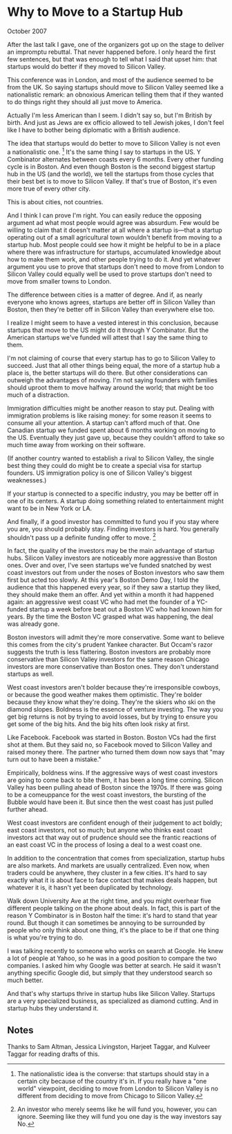 # Why to Move to a Startup Hub

October 2007

After the last talk I gave, one of the organizers got up on the stage to deliver an impromptu rebuttal. That never happened before. I only heard the first few sentences, but that was enough to tell what I said that upset him: that startups would do better if they moved to Silicon Valley.

This conference was in London, and most of the audience seemed to be from the UK. So saying startups should move to Silicon Valley seemed like a nationalistic remark: an obnoxious American telling them that if they wanted to do things right they should all just move to America.

Actually I'm less American than I seem. I didn't say so, but I'm British by birth. And just as Jews are ex officio allowed to tell Jewish jokes, I don't feel like I have to bother being diplomatic with a British audience.

The idea that startups would do better to move to Silicon Valley is not even a nationalistic one. [^1] It's the same thing I say to startups in the US. Y Combinator alternates between coasts every 6 months. Every other funding cycle is in Boston. And even though Boston is the second biggest startup hub in the US (and the world), we tell the startups from those cycles that their best bet is to move to Silicon Valley. If that's true of Boston, it's even more true of every other city.

This is about cities, not countries.

And I think I can prove I'm right. You can easily reduce the opposing argument ad what most people would agree was absurdum. Few would be willing to claim that it doesn't matter at all where a startup is—that a startup operating out of a small agricultural town wouldn't benefit from moving to a startup hub. Most people could see how it might be helpful to be in a place where there was infrastructure for startups, accumulated knowledge about how to make them work, and other people trying to do it. And yet whatever argument you use to prove that startups don't need to move from London to Silicon Valley could equally well be used to prove startups don't need to move from smaller towns to London.

The difference between cities is a matter of degree. And if, as nearly everyone who knows agrees, startups are better off in Silicon Valley than Boston, then they're better off in Silicon Valley than everywhere else too.

I realize I might seem to have a vested interest in this conclusion, because startups that move to the US might do it through Y Combinator. But the American startups we've funded will attest that I say the same thing to them.

I'm not claiming of course that every startup has to go to Silicon Valley to succeed. Just that all other things being equal, the more of a startup hub a place is, the better startups will do there. But other considerations can outweigh the advantages of moving. I'm not saying founders with families should uproot them to move halfway around the world; that might be too much of a distraction.

Immigration difficulties might be another reason to stay put. Dealing with immigration problems is like raising money: for some reason it seems to consume all your attention. A startup can't afford much of that. One Canadian startup we funded spent about 6 months working on moving to the US. Eventually they just gave up, because they couldn't afford to take so much time away from working on their software.

(If another country wanted to establish a rival to Silicon Valley, the single best thing they could do might be to create a special visa for startup founders. US immigration policy is one of Silicon Valley's biggest weaknesses.)

If your startup is connected to a specific industry, you may be better off in one of its centers. A startup doing something related to entertainment might want to be in New York or LA.

And finally, if a good investor has committed to fund you if you stay where you are, you should probably stay. Finding investors is hard. You generally shouldn't pass up a definite funding offer to move. [^2]

In fact, the quality of the investors may be the main advantage of startup hubs. Silicon Valley investors are noticeably more aggressive than Boston ones. Over and over, I've seen startups we've funded snatched by west coast investors out from under the noses of Boston investors who saw them first but acted too slowly. At this year's Boston Demo Day, I told the audience that this happened every year, so if they saw a startup they liked, they should make them an offer. And yet within a month it had happened again: an aggressive west coast VC who had met the founder of a YC-funded startup a week before beat out a Boston VC who had known him for years. By the time the Boston VC grasped what was happening, the deal was already gone.

Boston investors will admit they're more conservative. Some want to believe this comes from the city's prudent Yankee character. But Occam's razor suggests the truth is less flattering. Boston investors are probably more conservative than Silicon Valley investors for the same reason Chicago investors are more conservative than Boston ones. They don't understand startups as well.

West coast investors aren't bolder because they're irresponsible cowboys, or because the good weather makes them optimistic. They're bolder because they know what they're doing. They're the skiers who ski on the diamond slopes. Boldness is the essence of venture investing. The way you get big returns is not by trying to avoid losses, but by trying to ensure you get some of the big hits. And the big hits often look risky at first.

Like Facebook. Facebook was started in Boston. Boston VCs had the first shot at them. But they said no, so Facebook moved to Silicon Valley and raised money there. The partner who turned them down now says that "may turn out to have been a mistake."

Empirically, boldness wins. If the aggressive ways of west coast investors are going to come back to bite them, it has been a long time coming. Silicon Valley has been pulling ahead of Boston since the 1970s. If there was going to be a comeuppance for the west coast investors, the bursting of the Bubble would have been it. But since then the west coast has just pulled further ahead.

West coast investors are confident enough of their judgement to act boldly; east coast investors, not so much; but anyone who thinks east coast investors act that way out of prudence should see the frantic reactions of an east coast VC in the process of losing a deal to a west coast one.

In addition to the concentration that comes from specialization, startup hubs are also markets. And markets are usually centralized. Even now, when traders could be anywhere, they cluster in a few cities. It's hard to say exactly what it is about face to face contact that makes deals happen, but whatever it is, it hasn't yet been duplicated by technology.

Walk down University Ave at the right time, and you might overhear five different people talking on the phone about deals. In fact, this is part of the reason Y Combinator is in Boston half the time: it's hard to stand that year round. But though it can sometimes be annoying to be surrounded by people who only think about one thing, it's the place to be if that one thing is what you're trying to do.

I was talking recently to someone who works on search at Google. He knew a lot of people at Yahoo, so he was in a good position to compare the two companies. I asked him why Google was better at search. He said it wasn't anything specific Google did, but simply that they understood search so much better.

And that's why startups thrive in startup hubs like Silicon Valley. Startups are a very specialized business, as specialized as diamond cutting. And in startup hubs they understand it.

## Notes

[^1]: The nationalistic idea is the converse: that startups should stay in a certain city because of the country it's in. If you really have a "one world" viewpoint, deciding to move from London to Silicon Valley is no different from deciding to move from Chicago to Silicon Valley.

[^2]: An investor who merely seems like he will fund you, however, you can ignore. Seeming like they will fund you one day is the way investors say No.

Thanks to Sam Altman, Jessica Livingston, Harjeet Taggar, and Kulveer Taggar for reading drafts of this.